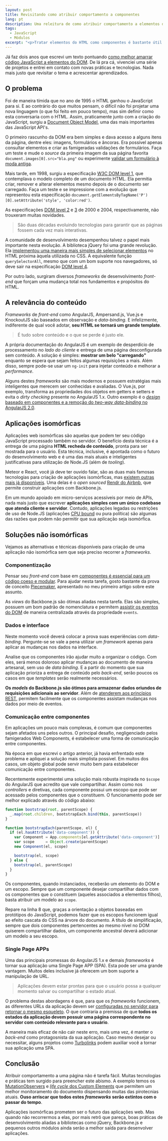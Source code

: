 ```yaml
---
layout: post
title: Revisitando como atribuir comportamento a componentes
lang: pt
description: Uma releitura de como atribuir comportamento a elementos da página
tags:
  - JavaScript
  - Módulos
excerpt: "<p>Tratar elementos do HTML como componentes é bastante útil para manter a sanidade do seu projeto. Este texto discute um assunto muitas vezes subestimado: qual a forma mais adequada para iniciar seus componentes.</p>"
---
```


Já faz dois anos que escrevi um texto pontuando [como melhor amarrar código JavaScript a elementos do DOM](atribuindo-comportamento-a-componentes.html). De lá pra cá, vivenciei uma série de projetos e entrei em contato com novas práticas e tecnologias. Nada mais justo que revisitar o tema e acrescentar aprendizados.

## O problema

Foi de maneira tímida que no ano de 1995 o HTML ganhou o JavaScript para si. E ao contrário do que muitos pensam, o difícil não foi projetar uma nova linguagem (o que foi feito em pouco tempo), mas sim definir como esta conversaria com o HTML. Assim, praticamente junto com a criação do JavaScript, surgiu a [Document Object Model](https://developer.mozilla.org/en-US/docs/Web/API/Document_Object_Model), uma das mais importantes das JavaScript API's.

O primeiro rascunho da DOM era bem simples e dava acesso a alguns itens da página, dentre eles: imagens, formulários e âncoras. Era possível apenas consultar elementos e criar as famigeradas validações de formulários. Faça um teste e mude o *source* da primeira imagem da sua página favorita `document.images[0].src="bla.png"` ou experimente [validar um formulário à moda antiga](http://www.quirksmode.org/js/forms.html).

Mais tarde, em 1998, surgiu a especificação [W3C DOM level 1](http://www.w3.org/TR/REC-DOM-Level-1/level-one-core.html), que contemplava o modelo completo de um documento HTML. Ela permitia criar, remover e alterar elementos mesmo depois de o documento ser carregado. Faça um teste e se impressione com a evolução que representou esta especificação `document.getElementsByTagName('P')[0].setAttribute('style', 'color:red')`.

As especificações [DOM level 2](http://www.w3.org/TR/DOM-Level-2-Core/changes.html) e [3](http://www.w3.org/TR/DOM-Level-3-Core/changes.html) de 2000 e 2004, respectivamente, não trouxeram muitas novidades.

>  São duas décadas evoluindo tecnologias para garantir que as páginas fossem cada vez mais interativas.

A comunidade de desenvolvimento desempenhou talvez o papel mais importante nesta evolução. A biblioteca jQuery foi uma grande revolução. Ela [implementou uma maneira mais simples de selecionar elementos](https://github.com/josephmisiti/the-first-version-of-jquery/blob/master/jquery.js#L365-L494) no HTML próxima àquela utilizada no CSS. A equivalente função `querySelectorAll`, mesmo que com um bom suporte nos navegadores, só deve sair na especificação [DOM level 4](http://www.w3.org/TR/2015/WD-dom-20150428).

Por outro lado, surgiram diversos *frameworks* de desenvolvimento *front-end* que forçam uma mudança total nos fundamentos e propósitos do HTML.

## A relevância do conteúdo

*Frameworks* de *front-end* como AngularJS, Ampersand.js, Vue.js e KnockoutJS são baseados em observação e *data-binding*. E infelizmente, indiferente de qual você adotar, **seu HTML se tornará um grande template**.

> É tudo sobre conteúdo e o que se perde é justo ele.

A própria documentação do AngularJS é um exemplo de desperdício de processamento no *lado do cliente* e entrega de uma página desconfigurada sem conteúdo. A solução é simples: **mostrar um belo "carregando"** enquanto se espera que sejam feitos algumas requisições a mais. Além disso, sempre pode-se usar um `ng-init` para injetar conteúdo e melhorar a *performance*.

Alguns destes *frameworks* são mais modernos e possuem estratégias mais inteligentes que merecem ser conhecidas e avaliadas. O Vue.js, por exemplo, transforma as propriedades dos objetos em getters e setters e evita o *dirty checking* presente no AngularJS 1.x. Outro exemplo é o [*design* baseado em componentes e a remoção do *two-way data-binding* no AngularJS 2.0](http://blog.mgechev.com/2015/04/06/angular2-first-impressions).

## Aplicações isomórficas

Aplicações web isomórficas são aquelas que podem ter seu código JavaScript processado também no servidor. O benefício desta técnica é a entrega de uma página **HTML recheda de conteúdo**, pronta para ser mostrada para o usuário. Esta técnica, inclusive, é apontada como o futuro do desenvolvimento web e é uma das mais atuais e inteligentes justificativas para utilização de Node.JS (além de *tooling*).

Meteor e React, você já deve ter ouvido falar, são as duas mais famosas tecnologias para criação de aplicações isomórficas, mas [existem  outras mais já disponíveis](http://isomorphic.net). Uma delas é o *open sourced* [Rendr do Airbnb](http://nerds.airbnb.com/isomorphic-javascript-future-web-apps), que permite construir aplicações com Backbone.js.

Em um mundo apoiado em micro-serviços acessíveis por meio de APIs, nada mais justo que escrever **aplicações simples com um único codebase que atenda cliente e servidor**. Contudo, aplicações legadas ou restrições de uso de Node.JS (aplicações [CPU bound](https://en.wikipedia.org/wiki/CPU-bound) ou pura política) são algumas das razões que podem não permitir que sua aplicação seja isomórfica.

## Soluções não isomórficas

Vejamos as alternativas e técnicas disponíveis para criação de uma aplicação não isomórfica sem que seja preciso recorrer a *frameworks*.

### Componentização

Pensar seu *front-end* com base em [componentes é essencial para um código coeso e modular](https://speakerdeck.com/jcemer/componentes-para-a-web). Para ajudar nesta tarefa, gosto bastante da prova de conceito [Piecemaker](http://jcemer.com/atribuindo-comportamento-a-componentes.html#Piecemaker), apresentado no meu primeiro artigo sobre este assunto.

As *views* do Backbone.js são ótimas aliadas nesta tarefa. Elas são simples, possuem um bom padrão de nomenclatura e permitem [assistir os eventos do DOM](http://backbonejs.org/#View-delegateEvents) de maneira centralizada através da propriedade `events`.

### Dados e interface

Neste momento você deverá colocar a prova suas experiências com *data-binding*. Pergunte-se se vale a pena utilizar um *framework* apenas para aplicar as mudanças nos dados na interface.

Analise que os componentes irão ajudar muito a organizar o código. Com eles, será menos  doloroso aplicar mudanças ao documento de maneira artesanal, sem uso de *data binding*. E a partir do momento que sua aplicação prioriza a entrega de conteúdo pelo *back-end*, serão poucos os casos em que *templates* serão realmente necessários.

**Os *models* do Backbone.js são ótimos para armazenar dados oriundos de requisições adicionais ao servidor**. Além de [atenderem aos princípios REST](http://backbonejs.org/#API-integration), permitem facilmente que os componentes assistam mudanças nos dados por meio de eventos.

### Comunicação entre componentes

Em aplicações um pouco mais complexas, é comum que componentes sejam afetados uns pelos outros. O principal desafio, negligenciado pelos famigerados Web Components, é estabelecer uma forma de comunicação entre componentes.

Na época em que escrevi o artigo anterior, já havia enfrentado este problema e apliquei a solução mais simplista possível. Em muitos dos casos, um objeto global pode servir muito bem para estabelecer comunicação entre componentes.

Recentemente experimentei uma solução mais robusta inspirada no `$scope` do AngularJS que acredito que vale compartilhar. Assim como nos *controllers* e diretivas, cada componente possui um escopo que pode ser acessado pelos componentes que o constituem. O funcionamento pode ser melhor explicado através do código abaixo:

~~~ javascript
function bootstrap(root, parentScope) {
  _.map(root.children, bootstrapEach.bind(this, parentScope))
}

function bootstrapEach(parentScope, el) {
  if (el.hasAttribute('data-component')) {
    var Component = App.components[el.getAttribute('data-component')]
    var scope     = Object.create(parentScope)
    new Component(el, scope)

    bootstrap(el, scope)
  } else {
    bootstrap(el, parentScope)
  }
}
~~~

Os componentes, quando instanciados, receberão um elemento do DOM e um escopo. Sempre que um componente desejar compartilhar dados com os componentes que o constituem (aqueles associados a elementos filhos), basta atribuir um modelo ao `scope`.

Repare na linha 8 que, graças a orientação a objetos baseadas em protótipos do JavaScript, podemos fazer que os escopos funcionem igual ao efeito cascata do CSS na árvore do documento. A título de simplificação, sempre que dois componentes pertencentes ao mesmo nível no DOM quiserem compartilhar dados, um componente ancestral deverá adicionar um modelo a seu escopo.

### Single Page APPs

Uma das principais promessas do AngularJS 1.x e demais *frameworks* é tornar sua aplicação uma Single Page APP (SPA). Esta pode ser uma grande vantagem. Muitos deles inclusive já oferecem um bom suporte a manipulação de URL.

> Aplicações devem estar prontas para que o usuário possa a qualquer momento salvar ou compartilhar o estado atual.

O problema destas abordagens é que, para que os *frameworks* funcionem, as diferentes URLs da aplicação devem ser [configuradas no servidor para retornar o mesmo esqueleto](https://github.com/angular-ui/ui-router/wiki/Frequently-Asked-Questions#how-to-configure-your-server-to-work-with-html5mode). O que contraria a premissa de que **todos os estados da aplicação devem possuir uma página correspondente no servidor com conteúdo relevante para o usuário**.

A maneira mais eficaz de não cair neste erro, mais uma vez, é manter o *back-end* como protagosnista da sua aplicação. Caso mesmo desejar ou necessitar, alguns projetos como [Turbolinks](http://staal.io/blog/2013/01/18/dangers-of-turbolinks) podem auxiliar você a tornar sua aplicação uma SPA.

## Conclusão

Atribuir comportamento a uma página não é tarefa fácil. Muitas tecnologias e práticas tem surgido para preencher este abismo. A exemplo temos os [MutationObservers](http://caniuse.com/#feat=mutationobserver) e [*life cycle* dos Custom Elements](http://webcomponents.org/articles/introduction-to-custom-elements/#lifecycle-callbacks) que permitem um melhor monitoramento do documento dispensando muitas das pirotecnias atuais. **Ouso arriscar que todos estes *frameworks* serão extintos com o passar do tempo**.

Aplicações isomórficas prometem ser o futuro das aplicações web. Mas quando não recorrermos a elas, por mais retrô que pareça, boas práticas de desenvolvimento aliadas a bibliotecas como jQuery, Backbone.js e pequenos outros módulos ainda serão a melhor saída para desenvolver aplicações.
